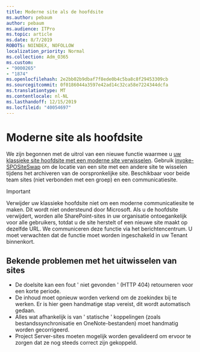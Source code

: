 ```yaml
---
title: Moderne site als de hoofdsite
ms.author: pebaum
author: pebaum
ms.audience: ITPro
ms.topic: article
ms.date: 8/7/2019
ROBOTS: NOINDEX, NOFOLLOW
localization_priority: Normal
ms.collection: Adm_O365
ms.custom:
- "9000265"
- "1874"
ms.openlocfilehash: 2e2bb02b9dbaf7f8ede0b4c5ba8c8f29453309cb
ms.sourcegitcommit: 0f0186044a3597e42ad14c32ca58e7224344dcfa
ms.translationtype: MT
ms.contentlocale: nl-NL
ms.lasthandoff: 12/15/2019
ms.locfileid: "40054697"
---
```

# <a name="modern-site-as-root-site"></a>Moderne site als hoofdsite

We zijn begonnen met de uitrol van een nieuwe functie waarmee u [uw klassieke site hoofdsite met een moderne site verwisselen](https://docs.microsoft.com/sharepoint/modern-root-site). Gebruik [invoke-SPOSiteSwap](https://docs.microsoft.com/powershell/module/sharepoint-online/invoke-spositeswap?view=sharepoint-ps) om de locatie van een site met een andere site te wisselen tijdens het archiveren van de oorspronkelijke site. Beschikbaar voor beide team sites (niet verbonden met een groep) en een communicatiesite.

>[!Important]
> Verwijder uw klassieke hoofdsite niet om een moderne communicatiesite te maken. Dit wordt niet ondersteund door Microsoft. Als u de hoofdsite verwijdert, worden alle SharePoint-sites in uw organisatie ontoegankelijk voor alle gebruikers, totdat u de site herstelt of een nieuwe site maakt op dezelfde URL. We communiceren deze functie via het berichtencentrum. U moet verwachten dat de functie moet worden ingeschakeld in uw Tenant binnenkort.

## <a name="known-issues-with-swapping-sites"></a>Bekende problemen met het uitwisselen van sites
- De doelsite kan een fout ' niet gevonden ' (HTTP 404) retourneren voor een korte periode.
- De inhoud moet opnieuw worden verkend om de zoekindex bij te werken. Er is hier geen handmatige stap vereist, dit wordt automatisch gedaan.
- Alles wat afhankelijk is van ' statische ' koppelingen (zoals bestandssynchronisatie en OneNote-bestanden) moet handmatig worden gecorrigeerd.
- Project Server-sites moeten mogelijk worden gevalideerd om ervoor te zorgen dat ze nog steeds correct zijn gekoppeld. 
